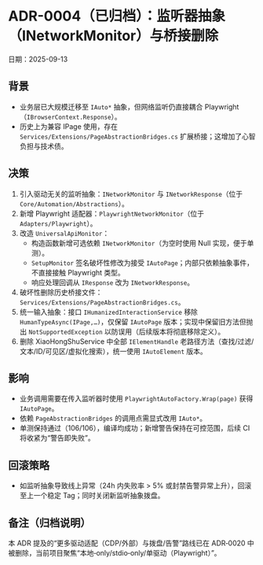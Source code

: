 # ADR-0004（已归档）：监听器抽象（INetworkMonitor）与桥接删除

日期：2025-09-13

## 背景

- 业务层已大规模迁移至 `IAuto*` 抽象，但网络监听仍直接耦合 Playwright（`IBrowserContext.Response`）。
- 历史上为兼容 IPage 使用，存在 `Services/Extensions/PageAbstractionBridges.cs` 扩展桥接；这增加了心智负担与技术债。

## 决策

1. 引入驱动无关的监听抽象：`INetworkMonitor` 与 `INetworkResponse`（位于 `Core/Automation/Abstractions`）。
2. 新增 Playwright 适配器：`PlaywrightNetworkMonitor`（位于 `Adapters/Playwright`）。
3. 改造 `UniversalApiMonitor`：
   - 构造函数新增可选依赖 `INetworkMonitor`（为空时使用 Null 实现，便于单测）。
   - `SetupMonitor` 签名破坏性修改为接受 `IAutoPage`；内部只依赖抽象事件，不直接接触 Playwright 类型。
   - 响应处理回调从 `IResponse` 改为 `INetworkResponse`。
4. 破坏性删除历史桥接文件：`Services/Extensions/PageAbstractionBridges.cs`。
5. 统一输入抽象：接口 `IHumanizedInteractionService` 移除 `HumanTypeAsync(IPage,…)`，仅保留 `IAutoPage` 版本；实现中保留旧方法但抛出 `NotSupportedException` 以防误用（后续版本将彻底移除定义）。
6. 删除 XiaoHongShuService 中全部 `IElementHandle` 老路径方法（查找/过滤/文本/ID/可见区/虚拟化搜索），统一使用 `IAutoElement` 版本。

## 影响

- 业务调用需要在传入监听器时使用 `PlaywrightAutoFactory.Wrap(page)` 获得 `IAutoPage`。
- 依赖 `PageAbstractionBridges` 的调用点需显式改用 `IAuto*`。
- 单测保持通过（106/106），编译均成功；新增警告保持在可控范围，后续 CI 将收紧为“警告即失败”。

## 回滚策略

- 如监听抽象导致线上异常（24h 内失败率 > 5% 或封禁告警异常上升），回滚至上一个稳定 Tag；同时关闭新监听抽象拨盘。

## 备注（归档说明）

本 ADR 提及的“更多驱动适配（CDP/外部）与拨盘/告警”路线已在 ADR‑0020 中被删除，当前项目聚焦“本地‑only/stdio‑only/单驱动（Playwright）”。

